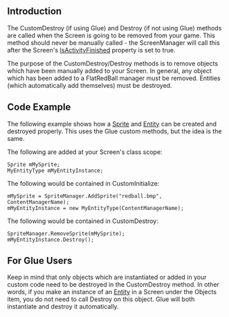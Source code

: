 ## Introduction

The CustomDestroy (if using Glue) and Destroy (if not using Glue) methods are called when the Screen is going to be removed from your game. This method should never be manually called - the ScreenManager will call this after the Screen's [IsActivityFinished](/frb/docs/index.php?title=Screen.IsActivityFinished "Screen.IsActivityFinished") property is set to true.

The purpose of the CustomDestroy/Destroy methods is to remove objects which have been manually added to your Screen. In general, any object which has been added to a FlatRedBall manager must be removed. Entities (which automatically add themselves) must be destroyed.

## Code Example

The following example shows how a [Sprite](/frb/docs/index.php?title=FlatRedBall.Sprite "FlatRedBall.Sprite") and [Entity](/frb/docs/index.php?title=Entity "Entity") can be created and destroyed properly. This uses the Glue custom methods, but the idea is the same.

The following are added at your Screen's class scope:

    Sprite mMySprite;
    MyEntityType mMyEntityInstance;

The following would be contained in CustomInitialize:

    mMySprite = SpriteManager.AddSprite("redball.bmp", ContentManagerName);
    mMyEntityInstance = new MyEntityType(ContentManagerName);

The following would be contained in CustomDestroy:

    SpriteManager.RemoveSprite(mMySprite);
    mMyEntityInstance.Destroy();

## For Glue Users

Keep in mind that only objects which are instantiated or added in your custom code need to be destroyed in the CustomDestroy method. In other words, if you make an instance of an [Entity](/frb/docs/index.php?title=Entity "Entity") in a Screen under the Objects item, you do not need to call Destroy on this object. Glue will both instantiate and destroy it automatically.
